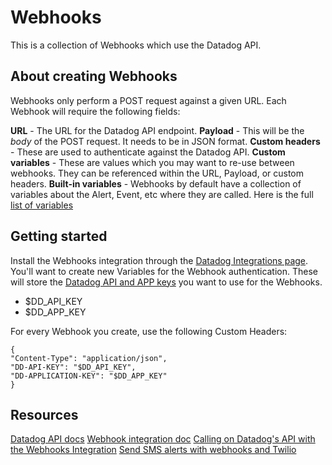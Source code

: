 # Webhooks
This is a collection of Webhooks which use the Datadog API.

## About creating Webhooks
Webhooks only perform a POST request against a given URL. Each Webhook will require the following fields:

**URL** - The URL for the Datadog API endpoint.
**Payload** - This will be the *body* of the POST request. It needs to be in JSON format.
**Custom headers** - These are used to authenticate against the Datadog API.
**Custom variables** - These are values which you may want to re-use between webhooks. They can be referenced within the URL, Payload, or custom headers.
**Built-in variables** - Webhooks by default have a collection of variables about the Alert, Event, etc where they are called. Here is the full [list of variables](https://docs.datadoghq.com/integrations/webhooks/#usage)

## Getting started
Install the Webhooks integration through the [Datadog Integrations page](https://app.datadoghq.com/account/settings#integrations/webhooks).
You'll want to create new Variables for the Webhook authentication. These will store the [Datadog API and APP keys](https://docs.datadoghq.com/account_management/api-app-keys/) you want to use for the Webhooks.
 - $DD_API_KEY
 - $DD_APP_KEY

 For every Webhook you create, use the following Custom Headers:
 ```
 {
"Content-Type": "application/json",
"DD-API-KEY": "$DD_API_KEY",
"DD-APPLICATION-KEY": "$DD_APP_KEY"
}
```

## Resources
[Datadog API docs](https://docs.datadoghq.com/api/latest/)
[Webhook integration doc](https://docs.datadoghq.com/integrations/webhooks)
[Calling on Datadog's API with the Webhooks Integration](https://docs.datadoghq.com/developers/guide/calling-on-datadog-s-api-with-the-webhooks-integration/)
[Send SMS alerts with webhooks and Twilio](https://www.datadoghq.com/blog/send-alerts-sms-customizable-webhooks-twilio/)
